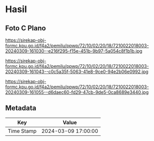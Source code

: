 # Hasil

## Foto C Plano

https://sirekap-obj-formc.kpu.go.id/f4a2/pemilu/ppwp/72/10/02/20/18/7210022018003-20240309-161030--e216f295-f15e-451b-9b97-5a054c8f1b1b.jpg

https://sirekap-obj-formc.kpu.go.id/f4a2/pemilu/ppwp/72/10/02/20/18/7210022018003-20240309-161043--c0c5a35f-5063-41e8-9ce0-94e2b06e0992.jpg

https://sirekap-obj-formc.kpu.go.id/f4a2/pemilu/ppwp/72/10/02/20/18/7210022018003-20240309-161055--d6daec60-fd29-47cb-9de5-0ca8689e3440.jpg


## Metadata

| Key        | Value               |
| ---------- | ------------------- |
| Time Stamp | 2024-03-09 17:00:00 |



